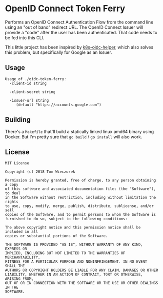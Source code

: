 # OpenID Connect Token Ferry

Performs an OpenID Connect Authentication Flow from the command line using an
"out of band" redirect URL. The OpenID Connect Issuer will provide a "code"
after the user has been authenticated. That code needs to be fed into this CLI.

This little project has been inspired by [k8s-oidc-helper][koh], which also
solves this problem, but specifically for Google as an Issuer.

[koh]: https://github.com/micahhausler/k8s-oidc-helper

## Usage

    Usage of ./oidc-token-ferry:
      -client-id string

      -client-secret string

      -issuer-url string
         (default "https://accounts.google.com")

## Building

There's a `Makefile` that'll build a statically linked linux amd64 binary
using Docker. But I'm pretty sure that `go build` / `go install` will also
work.

## License

    MIT License

    Copyright (c) 2018 Tom Wieczorek

    Permission is hereby granted, free of charge, to any person obtaining a copy
    of this software and associated documentation files (the "Software"), to deal
    in the Software without restriction, including without limitation the rights
    to use, copy, modify, merge, publish, distribute, sublicense, and/or sell
    copies of the Software, and to permit persons to whom the Software is
    furnished to do so, subject to the following conditions:

    The above copyright notice and this permission notice shall be included in all
    copies or substantial portions of the Software.

    THE SOFTWARE IS PROVIDED "AS IS", WITHOUT WARRANTY OF ANY KIND, EXPRESS OR
    IMPLIED, INCLUDING BUT NOT LIMITED TO THE WARRANTIES OF MERCHANTABILITY,
    FITNESS FOR A PARTICULAR PURPOSE AND NONINFRINGEMENT. IN NO EVENT SHALL THE
    AUTHORS OR COPYRIGHT HOLDERS BE LIABLE FOR ANY CLAIM, DAMAGES OR OTHER
    LIABILITY, WHETHER IN AN ACTION OF CONTRACT, TORT OR OTHERWISE, ARISING FROM,
    OUT OF OR IN CONNECTION WITH THE SOFTWARE OR THE USE OR OTHER DEALINGS IN THE
    SOFTWARE.

